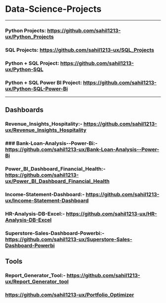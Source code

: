 # Data-Science-Projects
--------------
### Python Projects: https://github.com/sahil1213-ux/Python_Projects

### SQL Projects: https://github.com/sahil1213-ux/SQL_Projects


### Python + SQL Project: https://github.com/sahil1213-ux/Python-SQL

### Python + SQL Power BI Project: https://github.com/sahil1213-ux/Python-SQL-Power-Bi

--------------
## Dashboards
### Revenue_Insights_Hospitality:- https://github.com/sahil1213-ux/Revenue_Insights_Hospitality
### ### Bank-Loan-Analysis--Power-Bi:- https://github.com/sahil1213-ux/Bank-Loan-Analysis--Power-Bi
### Power_BI_Dashboard_Financial_Health:- https://github.com/sahil1213-ux/Power_BI_Dashboard_Financial_Health
### Income-Statement-Dashboard:- https://github.com/sahil1213-ux/Income-Statement-Dashboard
### HR-Analysis-DB-Excel:- https://github.com/sahil1213-ux/HR-Analysis-DB-Excel
### Superstore-Sales-Dashboard-Powerbi:- https://github.com/sahil1213-ux/Superstore-Sales-Dashboard-Powerbi

## Tools
### Report_Generator_Tool:- https://github.com/sahil1213-ux/Report_Generator_tool
### https://github.com/sahil1213-ux/Portfolio_Optimizer


## 




















